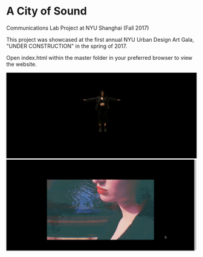 # A City of Sound
Communications Lab Project at NYU Shanghai (Fall 2017)

This project was showcased at the first annual NYU Urban Design Art Gala, "UNDER CONSTRUCTION" in the spring of 2017.

Open index.html within the master folder in your preferred browser to view the website.

<img src='city-1.gif'>
<img src='city-2.gif'>
